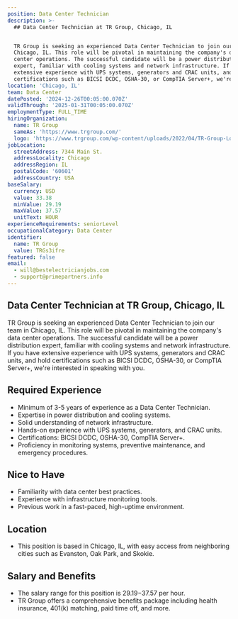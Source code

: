 ```yaml
---
position: Data Center Technician
description: >-
  ## Data Center Technician at TR Group, Chicago, IL


  TR Group is seeking an experienced Data Center Technician to join our team in
  Chicago, IL. This role will be pivotal in maintaining the company's data
  center operations. The successful candidate will be a power distribution
  expert, familiar with cooling systems and network infrastructure. If you have
  extensive experience with UPS systems, generators and CRAC units, and hold
  certifications such as BICSI DCDC, OSHA-30, or CompTIA Server+, we're i...
location: 'Chicago, IL'
team: Data Center
datePosted: '2024-12-26T00:05:00.070Z'
validThrough: '2025-01-31T00:05:00.070Z'
employmentType: FULL_TIME
hiringOrganization:
  name: TR Group
  sameAs: 'https://www.trgroup.com/'
  logo: 'https://www.trgroup.com/wp-content/uploads/2022/04/TR-Group-Logo.png'
jobLocation:
  streetAddress: 7344 Main St.
  addressLocality: Chicago
  addressRegion: IL
  postalCode: '60601'
  addressCountry: USA
baseSalary:
  currency: USD
  value: 33.38
  minValue: 29.19
  maxValue: 37.57
  unitText: HOUR
experienceRequirements: seniorLevel
occupationalCategory: Data Center
identifier:
  name: TR Group
  value: TRGs3ifre
featured: false
email:
  - will@bestelectricianjobs.com
  - support@primepartners.info
---
```




## Data Center Technician at TR Group, Chicago, IL

TR Group is seeking an experienced Data Center Technician to join our team in Chicago, IL. This role will be pivotal in maintaining the company's data center operations. The successful candidate will be a power distribution expert, familiar with cooling systems and network infrastructure. If you have extensive experience with UPS systems, generators and CRAC units, and hold certifications such as BICSI DCDC, OSHA-30, or CompTIA Server+, we're interested in speaking with you.

## Required Experience 

- Minimum of 3-5 years of experience as a Data Center Technician.
- Expertise in power distribution and cooling systems.
- Solid understanding of network infrastructure.
- Hands-on experience with UPS systems, generators, and CRAC units.
- Certifications: BICSI DCDC, OSHA-30, CompTIA Server+.
- Proficiency in monitoring systems, preventive maintenance, and emergency procedures.

## Nice to Have

- Familiarity with data center best practices.
- Experience with infrastructure monitoring tools.
- Previous work in a fast-paced, high-uptime environment.

## Location

- This position is based in Chicago, IL, with easy access from neighboring cities such as Evanston, Oak Park, and Skokie.

## Salary and Benefits

- The salary range for this position is $29.19-$37.57 per hour.
- TR Group offers a comprehensive benefits package including health insurance, 401(k) matching, paid time off, and more.
